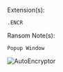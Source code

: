 Extension(s): 
```
.ENCR
```
Ransom Note(s): 
```
Popup Window
``` 
![AutoEncryptor](https://github.com/user-attachments/assets/2c1d392a-0dca-4779-bc1c-53b07cb700ba)
